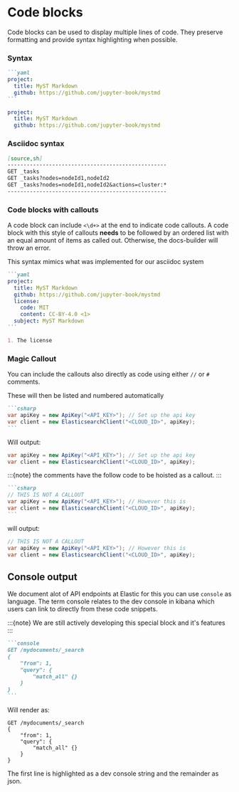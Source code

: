 # Code blocks

Code blocks can be used to display multiple lines of code. They preserve formatting and provide syntax highlighting when possible.

### Syntax

````markdown
```yaml
project:
  title: MyST Markdown
  github: https://github.com/jupyter-book/mystmd
```
````

```yaml
project:
  title: MyST Markdown
  github: https://github.com/jupyter-book/mystmd
```

### Asciidoc syntax

```markdown
[source,sh]
--------------------------------------------------
GET _tasks
GET _tasks?nodes=nodeId1,nodeId2
GET _tasks?nodes=nodeId1,nodeId2&actions=cluster:*
--------------------------------------------------
```

### Code blocks with callouts

A code block can include `<\d+>` at the end to indicate code callouts.
A code block with this style of callouts **needs** to be followed by an ordered list with an equal amount of items as called out.
Otherwise, the docs-builder will throw an error.

This syntax mimics what was implemented for our asciidoc system

````markdown
```yaml
project:
  title: MyST Markdown
  github: https://github.com/jupyter-book/mystmd
  license:
    code: MIT
    content: CC-BY-4.0 <1>
  subject: MyST Markdown
```

1. The license
````


### Magic Callout

You can include the callouts also directly as code using either `//` or `#` comments.

These will then be listed and numbered automatically

````markdown
```csharp
var apiKey = new ApiKey("<API_KEY>"); // Set up the api key
var client = new ElasticsearchClient("<CLOUD_ID>", apiKey);
```
````

Will output:

```csharp
var apiKey = new ApiKey("<API_KEY>"); // Set up the api key
var client = new ElasticsearchClient("<CLOUD_ID>", apiKey);
```

:::{note}
the comments have the follow code to be hoisted as a callout.
:::

````markdown
```csharp
// THIS IS NOT A CALLOUT
var apiKey = new ApiKey("<API_KEY>"); // However this is
var client = new ElasticsearchClient("<CLOUD_ID>", apiKey);
```
````

will output:

```csharp
// THIS IS NOT A CALLOUT
var apiKey = new ApiKey("<API_KEY>"); // However this is
var client = new ElasticsearchClient("<CLOUD_ID>", apiKey);
```


## Console output

We document alot of API endpoints at Elastic for this you can use `console` as language. The term console relates to the dev console in kibana which users can link to directly from these code snippets.

:::{note}
We are still actively developing this special block and it's features
:::

````markdown
```console
GET /mydocuments/_search
{
    "from": 1,
    "query": {
        "match_all" {}
    }
}
```
````

Will render as:

```console
GET /mydocuments/_search
{
    "from": 1,
    "query": {
        "match_all" {}
    }
}
```

The first line is highlighted as a dev console string and the remainder as json.
